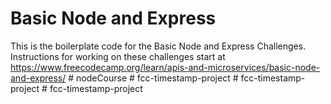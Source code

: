 # Basic Node and Express

This is the boilerplate code for the Basic Node and Express Challenges. Instructions for working on these challenges start at https://www.freecodecamp.org/learn/apis-and-microservices/basic-node-and-express/
#   n o d e C o u r s e  
 #   f c c - t i m e s t a m p - p r o j e c t  
 #   f c c - t i m e s t a m p - p r o j e c t  
 #   f c c - t i m e s t a m p - p r o j e c t  
 